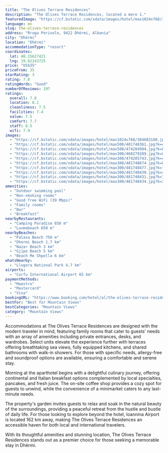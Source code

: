 ```yaml
---
title: "The Olives Terrace Residences"
description: "The Olives Terrace Residences, located a mere 1."
featuredImage: "https://cf.bstatic.com/xdata/images/hotel/max1024x768/304603180.jpg?k=80f96d7527ee49037a2492d5a9917ad013aaa401b6ab7367a3f593940d325e22&o=&hp=1"
language: en
slug: the-olives-terrace-residences
address: "Rruga Perivolo, 9422 Dhërmi, Albania"
city: "Dhërmi"
location: "Dhërmi"
accommodationType: "resort"
coordinates:
  lat: 40.15627421
  lng: 19.62243725
price: "US$35"
priceFrom: 35
starRating: 3
rating: 7.8
ratingWords: "Good"
numberOfReviews: 197
ratings:
  overall: 7.8
  location: 8.1
  cleanliness: 7.5
  facilities: 7.4
  value: 7.5
  comfort: 7.7
  staff: 8.5
  wifi: 7.9
images:
  - "https://cf.bstatic.com/xdata/images/hotel/max1024x768/304603180.jpg?k=80f96d7527ee49037a2492d5a9917ad013aaa401b6ab7367a3f593940d325e22&o=&hp=1"
  - "https://cf.bstatic.com/xdata/images/hotel/max500/481748361.jpg?k=ebb816ab98674cdf0347972c295367866e22d24307d341e4f4be36e10d503fa7&o=&hp=1"
  - "https://cf.bstatic.com/xdata/images/hotel/max500/474204994.jpg?k=b9dd74315d1828b7c402df0441c2d4e664a405d15453b02e20a39e906fe86a37&o=&hp=1"
  - "https://cf.bstatic.com/xdata/images/hotel/max300/468279289.jpg?k=8ad6f50d0013be9c4698b6bcbc03f5638209f27628b452058a09fde81c8b3c58&o=&hp=1"
  - "https://cf.bstatic.com/xdata/images/hotel/max300/474205743.jpg?k=c369e95458c484521ee6e4a30655c853ed4f32a9331655a64b92233b134b0d7d&o=&hp=1"
  - "https://cf.bstatic.com/xdata/images/hotel/max300/481748674.jpg?k=057bede8d34dabf35bda1e55858e3cd5793f90e1e2f2d30c947850fe85d88bf6&o=&hp=1"
  - "https://cf.bstatic.com/xdata/images/hotel/max300/481748477.jpg?k=f045f7f32635141f7a51d4256670483499d3197036685c1200011e9592d77fb6&o=&hp=1"
  - "https://cf.bstatic.com/xdata/images/hotel/max300/481748430.jpg?k=a81c7159a015120176748735a1abda4cc7c4ba85e3812e57f5e6eb7dd717f459&o=&hp=1"
  - "https://cf.bstatic.com/xdata/images/hotel/max300/481748431.jpg?k=7c06fe96dccd87c1f6121ba5576a9a60f945fe3c7bb25a2d96bed8ea899fbeaa&o=&hp=1"
  - "https://cf.bstatic.com/xdata/images/hotel/max300/481748434.jpg?k=299d3036bafe779bcba22f99aa781049aabd7889956f5fa1865ebf83c8383a60&o=&hp=1"
amenities:
  - "Outdoor swimming pool"
  - "Non-smoking rooms"
  - "Good free WiFi (39 Mbps)"
  - "Family rooms"
  - "Bar"
  - "Breakfast"
nearbyRestaurants:
  - "Camping Paradise 650 m"
  - "Luumabeach 650 m"
nearbyBeaches:
  - "Palasa Beach 750 m"
  - "Dhermi Beach 1.7 km"
  - "Nazar Beach 3 km"
  - "Gjipe Beach 5 km"
  - "Beach Me Shpella 6 km"
whatsNearby:
  - "Llogora National Park 4.7 km"
airports:
  - "Corfu International Airport 65 km"
paymentMethods:
  - "Maestro"
  - "Mastercard"
  - "Visa"
bookingURL: "https://www.booking.com/hotel/al/the-olives-terrace-residences.en-gb.html?aid=8035640"
bestFor: "Best for Mountain Views"
bestCategories: "Mountain Views"
category: "Mountain Views"
---
```


Accommodations at The Olives Terrace Residences are designed with the modern traveler in mind, featuring family rooms that cater to guests' needs with an array of amenities including private entrances, desks, and wardrobes. Select units elevate the experience further with terraces offering breathtaking sea views, fully equipped kitchens, and shared bathrooms with walk-in showers. For those with specific needs, allergy-free and soundproof options are available, ensuring a comfortable and serene stay.

Morning at the aparthotel begins with a delightful culinary journey, offering continental and Italian breakfast options complemented by local specialties, pancakes, and fresh juice. The on-site coffee shop provides a cozy spot for guests to unwind, while the convenience of a minimarket caters to any last-minute needs.

The property's garden invites guests to relax and soak in the natural beauty of the surroundings, providing a peaceful retreat from the hustle and bustle of daily life. For those looking to explore beyond the hotel, Ioannina Airport is located 162 km away, making The Olives Terrace Residences an accessible haven for both local and international travelers.

With its thoughtful amenities and stunning location, The Olives Terrace Residences stands out as a premier choice for those seeking a memorable stay in Dhërmi.